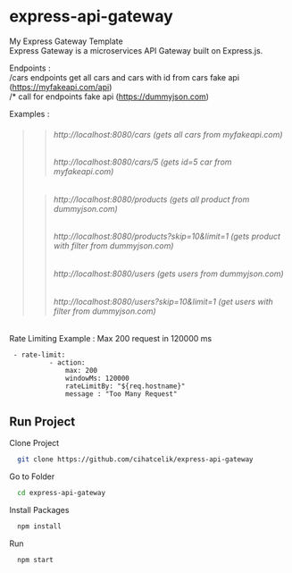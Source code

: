 # express-api-gateway
My Express Gateway Template
<br>Express Gateway is a microservices API Gateway built on Express.js.

Endpoints : 
 <br>/cars endpoints get all cars and cars with id from cars fake api (https://myfakeapi.com/api)
 <br>/* call for endpoints fake api (https://dummyjson.com)

Examples : 
>>  ###### http://localhost:8080/cars (gets all cars from myfakeapi.com)
>> ###### http://localhost:8080/cars/5 (gets id=5 car from myfakeapi.com)
>
>>  ###### http://localhost:8080/products (gets all product from dummyjson.com)
>>  ###### http://localhost:8080/products?skip=10&limit=1 (gets product with filter from dummyjson.com)
>>  ###### http://localhost:8080/users (gets users from dummyjson.com)
>>  ###### http://localhost:8080/users?skip=10&limit=1 (get users with filter from dummyjson.com)
  
Rate Limiting
Example : Max 200 request in 120000 ms
```
 - rate-limit:
          - action:
              max: 200
              windowMs: 120000
              rateLimitBy: "${req.hostname}"
              message : "Too Many Request"
```

  
## Run Project

Clone Project

```bash
  git clone https://github.com/cihatcelik/express-api-gateway
```

Go to Folder

```bash
  cd express-api-gateway
```

Install Packages

```bash
  npm install
```

Run

```bash
  npm start
```

  
